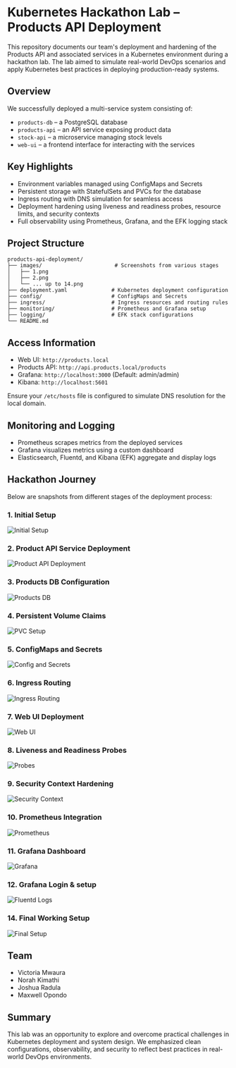 # Kubernetes Hackathon Lab – Products API Deployment

This repository documents our team's deployment and hardening of the Products API and associated services in a Kubernetes environment during a hackathon lab. The lab aimed to simulate real-world DevOps scenarios and apply Kubernetes best practices in deploying production-ready systems.

## Overview

We successfully deployed a multi-service system consisting of:

- `products-db` – a PostgreSQL database
- `products-api` – an API service exposing product data
- `stock-api` – a microservice managing stock levels
- `web-ui` – a frontend interface for interacting with the services

## Key Highlights

- Environment variables managed using ConfigMaps and Secrets
- Persistent storage with StatefulSets and PVCs for the database
- Ingress routing with DNS simulation for seamless access
- Deployment hardening using liveness and readiness probes, resource limits, and security contexts
- Full observability using Prometheus, Grafana, and the EFK logging stack

## Project Structure

```
products-api-deployment/
├── images/                       # Screenshots from various stages
│   ├── 1.png
│   ├── 2.png
│   └── ... up to 14.png
├── deployment.yaml              # Kubernetes deployment configuration
├── config/                      # ConfigMaps and Secrets
├── ingress/                     # Ingress resources and routing rules
├── monitoring/                  # Prometheus and Grafana setup
├── logging/                     # EFK stack configurations
└── README.md
```

## Access Information

- Web UI: `http://products.local`
- Products API: `http://api.products.local/products`
- Grafana: `http://localhost:3000` (Default: admin/admin)
- Kibana: `http://localhost:5601`

Ensure your `/etc/hosts` file is configured to simulate DNS resolution for the local domain.

## Monitoring and Logging

- Prometheus scrapes metrics from the deployed services
- Grafana visualizes metrics using a custom dashboard
- Elasticsearch, Fluentd, and Kibana (EFK) aggregate and display logs

## Hackathon Journey

Below are snapshots from different stages of the deployment process:

### 1. Initial Setup
![Initial Setup](images/1.png)

### 2. Product API Service Deployment
![Product API Deployment](images/2.png)

### 3. Products DB Configuration
![Products DB](images/3.png)

### 4. Persistent Volume Claims
![PVC Setup](images/4.png)

### 5. ConfigMaps and Secrets
![Config and Secrets](images/5.png)

### 6. Ingress Routing
![Ingress Routing](images/6.png)

### 7. Web UI Deployment
![Web UI](images/7.png)

### 8. Liveness and Readiness Probes
![Probes](images/8.png)

### 9. Security Context Hardening
![Security Context](images/9.png)

### 10. Prometheus Integration
![Prometheus](images/10.png)

### 11. Grafana Dashboard
![Grafana](images/11.png)

### 12. Grafana Login & setup
![Fluentd Logs](images/12.png)

### 14. Final Working Setup
![Final Setup](images/14.png)

## Team

- Victoria Mwaura  
- Norah Kimathi  
- Joshua Radula  
- Maxwell Opondo

## Summary

This lab was an opportunity to explore and overcome practical challenges in Kubernetes deployment and system design. We emphasized clean configurations, observability, and security to reflect best practices in real-world DevOps environments.
